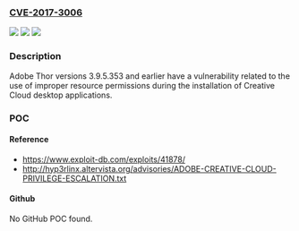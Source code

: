 ### [CVE-2017-3006](https://cve.mitre.org/cgi-bin/cvename.cgi?name=CVE-2017-3006)
![](https://img.shields.io/static/v1?label=Product&message=Adobe%20Thor%203.9.5.353%20and%20earlier.&color=blue)
![](https://img.shields.io/static/v1?label=Version&message=n%2Fa&color=blue)
![](https://img.shields.io/static/v1?label=Vulnerability&message=Incorrect%20Default%20Permissions&color=brighgreen)

### Description

Adobe Thor versions 3.9.5.353 and earlier have a vulnerability related to the use of improper resource permissions during the installation of Creative Cloud desktop applications.

### POC

#### Reference
- https://www.exploit-db.com/exploits/41878/
- http://hyp3rlinx.altervista.org/advisories/ADOBE-CREATIVE-CLOUD-PRIVILEGE-ESCALATION.txt

#### Github
No GitHub POC found.

